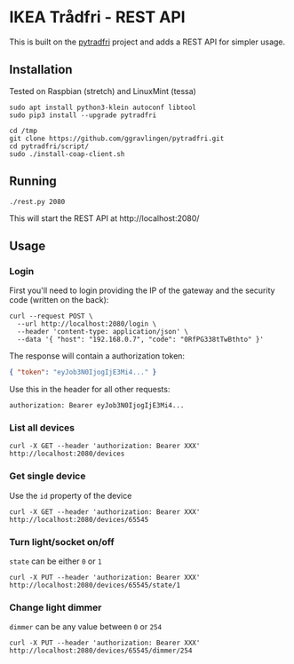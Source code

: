 # IKEA Trådfri - REST API
This is built on the [pytradfri](https://github.com/ggravlingen/pytradfri) project and adds a REST API for simpler usage.

## Installation
Tested on Raspbian (stretch) and LinuxMint (tessa)

```shell
sudo apt install python3-klein autoconf libtool
sudo pip3 install --upgrade pytradfri

cd /tmp
git clone https://github.com/ggravlingen/pytradfri.git
cd pytradfri/script/
sudo ./install-coap-client.sh
```

## Running
```shell
./rest.py 2080
```
This will start the REST API at http://localhost:2080/

## Usage

### Login
First you'll need to login providing the IP of the gateway and the security code (written on the back):

```shell
curl --request POST \
  --url http://localhost:2080/login \
  --header 'content-type: application/json' \
  --data '{ "host": "192.168.0.7", "code": "0RfPG338tTwBthto" }'
```

The response will contain a authorization token:
```json
{ "token": "eyJob3N0IjogIjE3Mi4..." }
```

Use this in the header for all other requests:
```
authorization: Bearer eyJob3N0IjogIjE3Mi4...
```

### List all devices
```shell
curl -X GET --header 'authorization: Bearer XXX' http://localhost:2080/devices
```

### Get single device
Use the `id` property of the device

```shell
curl -X GET --header 'authorization: Bearer XXX' http://localhost:2080/devices/65545
```

### Turn light/socket on/off
`state` can be either `0` or `1`

```shell
curl -X PUT --header 'authorization: Bearer XXX' http://localhost:2080/devices/65545/state/1
```

### Change light dimmer
`dimmer` can be any value between `0` or `254`

```shell
curl -X PUT --header 'authorization: Bearer XXX' http://localhost:2080/devices/65545/dimmer/254
```
